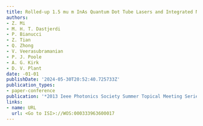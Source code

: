 ```yaml
---
title: Rolled-up 1.5 mu m InAs Quantum Dot Tube Lasers and Integrated Nanophotonic
authors:
- Z. Mi
- M. H. T. Dastjerdi
- P. Bianucci
- Z. Tian
- Q. Zhong
- V. Veerasubramanian
- P. J. Poole
- A. G. Kirk
- D. V. Plant
date: -01-01
publishDate: '2024-05-30T20:52:40.725733Z'
publication_types:
- paper-conference
publication: '*2013 Ieee Photonics Society Summer Topical Meeting Series*'
links:
- name: URL
  url: <Go to ISI>://WOS:000333963600017
---
```

